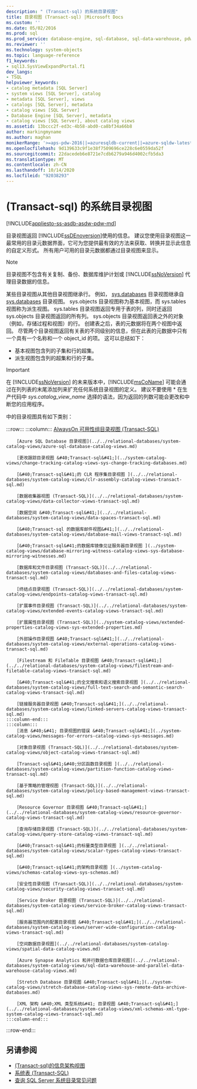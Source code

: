 ```yaml
---
description: " (Transact-sql) 的系统目录视图"
title: 目录视图 (Transact-sql) |Microsoft Docs
ms.custom: ''
ms.date: 05/02/2016
ms.prod: sql
ms.prod_service: database-engine, sql-database, sql-data-warehouse, pdw
ms.reviewer: ''
ms.technology: system-objects
ms.topic: language-reference
f1_keywords:
- sql13.SysViewExpandPortal.f1
dev_langs:
- TSQL
helpviewer_keywords:
- catalog metadata [SQL Server]
- system views [SQL Server], catalog
- metadata [SQL Server], views
- catalogs [SQL Server], metadata
- catalog views [SQL Server]
- Database Engine [SQL Server], metadata
- catalog views [SQL Server], about catalog views
ms.assetid: 13bccc2f-ed3c-4b58-abd0-ca8bf34a66b8
author: markingmyname
ms.author: maghan
monikerRange: '>=aps-pdw-2016||=azuresqldb-current||=azure-sqldw-latest||>=sql-server-2016||=sqlallproducts-allversions||>=sql-server-linux-2017||=azuresqldb-mi-current'
ms.openlocfilehash: 9d139633c9f1e38f7509696ce228c6e0559da52f
ms.sourcegitcommit: 22dacedeb6e8721e7cdb6279a946d4002cfb5da3
ms.translationtype: MT
ms.contentlocale: zh-CN
ms.lasthandoff: 10/14/2020
ms.locfileid: "92038293"
---
```

# <a name="system-catalog-views-transact-sql"></a> (Transact-sql) 的系统目录视图

[!INCLUDE[appliesto-ss-asdb-asdw-pdw-md](../../includes/appliesto-ss-asdb-asdw-pdw-md.md)]

目录视图返回 [!INCLUDE[ssDEnoversion](../../includes/ssdenoversion-md.md)]使用的信息。 建议您使用目录视图这一最常用的目录元数据界面，它可为您提供最有效的方法来获取、转换并显示此信息的自定义形式。 所有用户可用的目录元数据都通过目录视图来显示。

> [!NOTE]
> 目录视图不包含有关复制、备份、数据库维护计划或 [!INCLUDE[ssNoVersion](../../includes/ssnoversion-md.md)] 代理目录数据的信息。

 某些目录视图从其他目录视图继承行。 例如， [sys.databases](../../relational-databases/system-catalog-views/sys-tables-transact-sql.md) 目录视图继承自 [sys.databases](../../relational-databases/system-catalog-views/sys-objects-transact-sql.md) 目录视图。 sys.objects 目录视图称为基本视图，而 sys.tables 视图称为派生视图。 sys.tables 目录视图返回专用于表的列，同时还返回 sys.objects 目录视图返回的所有列。 sys.objects 目录视图返回表之外的对象（例如，存储过程和视图）的行。 创建表之后，表的元数据将在两个视图中返回。 尽管两个目录视图返回有关表的不同级别的信息，但在此表的元数据中只有一个具有一个名称和一个 object_id 的项。 这可以总结如下：

- 基本视图包含列的子集和行的超集。
- 派生视图包含列的超集和行的子集。

> [!IMPORTANT]
> 在 [!INCLUDE[ssNoVersion](../../includes/ssnoversion-md.md)] 的未来版本中，[!INCLUDE[msCoName](../../includes/msconame-md.md)] 可能会通过在列列表的末尾添加列来扩充任何系统目录视图的定义。 建议不要使用 \* 在生产代码中 *sys.catalog_view_name* 选择的语法，因为返回的列数可能会更改和中断您的应用程序。

 中的目录视图具有如下类别：

:::row:::
    :::column:::
        [AlwaysOn 可用性组目录视图 (Transact-SQL)](../../relational-databases/system-catalog-views/always-on-availability-groups-catalog-views-transact-sql.md)
        
        [Azure SQL Database 目录视图](../../relational-databases/system-catalog-views/azure-sql-database-catalog-views.md)
        
        [更改跟踪目录视图 &#40;Transact-sql&#41;](../system-catalog-views/change-tracking-catalog-views-sys-change-tracking-databases.md)
        
        [&#40;Transact-sql&#41;的 CLR 程序集目录视图 ](../../relational-databases/system-catalog-views/clr-assembly-catalog-views-transact-sql.md)
        
        [数据收集器视图 (Transact-SQL)](../../relational-databases/system-catalog-views/data-collector-views-transact-sql.md)
        
        [数据空间 &#40;Transact-sql&#41;](../../relational-databases/system-catalog-views/data-spaces-transact-sql.md)
        
        [&#40;Transact-sql 的数据库邮件视图&#41;](../../relational-databases/system-catalog-views/database-mail-views-transact-sql.md)
        
        [&#40;Transact-sql&#41;的数据库镜像见证服务器目录视图 ](../system-catalog-views/database-mirroring-witness-catalog-views-sys-database-mirroring-witnesses.md)
        
        [数据库和文件目录视图 (Transact-SQL)](../../relational-databases/system-catalog-views/databases-and-files-catalog-views-transact-sql.md)
        
        [终结点目录视图 (Transact-SQL)](../../relational-databases/system-catalog-views/endpoints-catalog-views-transact-sql.md)
        
        [扩展事件目录视图 (Transact-SQL)](../../relational-databases/system-catalog-views/extended-events-catalog-views-transact-sql.md)
        
        [扩展属性目录视图 (Transact-SQL)](../system-catalog-views/extended-properties-catalog-views-sys-extended-properties.md)
        
        [外部操作目录视图 &#40;Transact-sql&#41;](../../relational-databases/system-catalog-views/external-operations-catalog-views-transact-sql.md)
        
        [Filestream 和 FileTable 目录视图 &#40;Transact-sql&#41;](../../relational-databases/system-catalog-views/filestream-and-filetable-catalog-views-transact-sql.md)
        
        [&#40;Transact-sql&#41;的全文搜索和语义搜索目录视图 ](../../relational-databases/system-catalog-views/full-text-search-and-semantic-search-catalog-views-transact-sql.md)
        
        [链接服务器目录视图 &#40;Transact-sql&#41;](../../relational-databases/system-catalog-views/linked-servers-catalog-views-transact-sql.md)
    :::column-end:::
    :::column:::
        [消息 &#40;&#41; 目录视图的错误 &#40;Transact-sql&#41;](../system-catalog-views/messages-for-errors-catalog-views-sys-messages.md)
        
        [对象目录视图 (Transact-SQL)](../../relational-databases/system-catalog-views/object-catalog-views-transact-sql.md)
        
        [Transact-sql&#41;&#40;分区函数目录视图 ](../../relational-databases/system-catalog-views/partition-function-catalog-views-transact-sql.md)
        
        [基于策略的管理视图 (Transact-SQL)](../../relational-databases/system-catalog-views/policy-based-management-views-transact-sql.md)
        
        [Resource Governor 目录视图 &#40;Transact-sql&#41;](../../relational-databases/system-catalog-views/resource-governor-catalog-views-transact-sql.md)
        
        [查询存储目录视图 (Transact-SQL)](../../relational-databases/system-catalog-views/query-store-catalog-views-transact-sql.md)
        
        [&#40;Transact-sql&#41;的标量类型目录视图 ](../../relational-databases/system-catalog-views/scalar-types-catalog-views-transact-sql.md)
        
        [&#40;Transact-sql&#41;的架构目录视图 ](../system-catalog-views/schemas-catalog-views-sys-schemas.md)
        
        [安全性目录视图 (Transact-SQL)](../../relational-databases/system-catalog-views/security-catalog-views-transact-sql.md)
        
        [Service Broker 目录视图 (Transact-SQL)](../../relational-databases/system-catalog-views/service-broker-catalog-views-transact-sql.md)
        
        [服务器范围内的配置目录视图 &#40;Transact-sql&#41;](../../relational-databases/system-catalog-views/server-wide-configuration-catalog-views-transact-sql.md)
        
        [空间数据目录视图](../../relational-databases/system-catalog-views/spatial-data-catalog-views.md)
        
        [Azure Synapse Analytics 和并行数据仓库目录视图](../../relational-databases/system-catalog-views/sql-data-warehouse-and-parallel-data-warehouse-catalog-views.md)
        
        [Stretch Database 目录视图 &#40;Transact-sql&#41;](../system-catalog-views/stretch-database-catalog-views-sys-remote-data-archive-databases.md)
        
        [XML 架构 &#40;XML 类型系统&#41; 目录视图 &#40;Transact-sql&#41;](../../relational-databases/system-catalog-views/xml-schemas-xml-type-system-catalog-views-transact-sql.md)
    :::column-end:::
:::row-end:::

## <a name="see-also"></a>另请参阅

- [&#40;Transact-sql&#41;的信息架构视图 ](../../relational-databases/system-information-schema-views/system-information-schema-views-transact-sql.md)
- [系统表 (Transact-SQL)](../../relational-databases/system-tables/system-tables-transact-sql.md)
- [查询 SQL Server 系统目录常见问题](../../relational-databases/system-catalog-views/querying-the-sql-server-system-catalog-faq.md)
